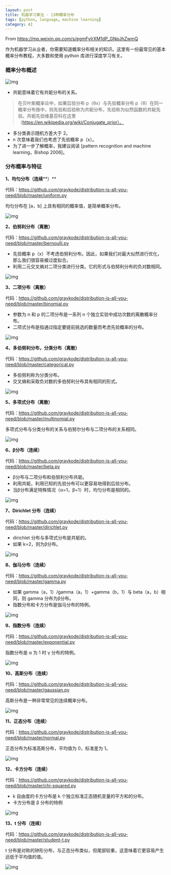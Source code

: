 ```yaml
---
layout: post
title: 机器学习算法 - 13种概率分布
tags: [python, language, machine learning]
category: AI
---
```


From https://mp.weixin.qq.com/s/egmFylrXM1dP_GNpJhZwmQ

作为机器学习从业者，你需要知道概率分布相关的知识。这里有一份最常见的基本概率分布教程，大多数和使用 python 库进行深度学习有关。

### 概率分布概述

![img](../resources/images/640-1504016.)

- 共轭意味着它有共轭分布的关系。



> 在贝叶斯概率论中，如果后验分布 p（θx）与先验概率分布 p（θ）在同一概率分布族中，则先验和后验称为共轭分布，先验称为似然函数的共轭先验。共轭先验维基百科在这里（https://en.wikipedia.org/wiki/Conjugate_prior）。

- 多分类表示随机方差大于 2。
- n 次意味着我们也考虑了先验概率 p（x）。
- 为了进一步了解概率，我建议阅读 [pattern recognition and machine learning，Bishop 2006]。

### 分布概率与特征

**1、均匀分布（连续****）**

代码：https://github.com/graykode/distribution-is-all-you-need/blob/master/uniform.py



均匀分布在 [a，b] 上具有相同的概率值，是简单概率分布。

![img](../resources/images/640-20200212184016989)

**2、伯努利分布（离散）**

代码：https://github.com/graykode/distribution-is-all-you-need/blob/master/bernoulli.py 

- 先验概率 p（x）不考虑伯努利分布。因此，如果我们对最大似然进行优化，那么我们很容易被过度拟合。
- 利用二元交叉熵对二项分类进行分类。它的形式与伯努利分布的负对数相同。





![img](../resources/images/640-20200212184016963)

**3、二项分布（离散）**

代码：https://github.com/graykode/distribution-is-all-you-need/blob/master/binomial.py 

- 参数为 n 和 p 的二项分布是一系列 n 个独立实验中成功次数的离散概率分布。
- 二项式分布是指通过指定要提前挑选的数量而考虑先验概率的分布。





![img](../resources/images/640-20200212184016976)

**4、多伯努利分布，分类分布（离散）**

代码：https://github.com/graykode/distribution-is-all-you-need/blob/master/categorical.py 

- 多伯努利称为分类分布。
- 交叉熵和采取负对数的多伯努利分布具有相同的形式。





![img](../resources/images/640-20200212184017001)

**5、多项式分布（离散）**

代码：https://github.com/graykode/distribution-is-all-you-need/blob/master/multinomial.py 

多项式分布与分类分布的关系与伯努尔分布与二项分布的关系相同。

![img](../resources/images/640-20200212184016980)

**6、β分布（连续）**

代码：https://github.com/graykode/distribution-is-all-you-need/blob/master/beta.py 

- β分布与二项分布和伯努利分布共轭。
- 利用共轭，利用已知的先验分布可以更容易地得到后验分布。
- 当β分布满足特殊情况（α=1，β=1）时，均匀分布是相同的。







![img](../resources/images/640-20200212184016972)

**7、Dirichlet 分布（连续）**

代码：https://github.com/graykode/distribution-is-all-you-need/blob/master/dirichlet.py 

- dirichlet 分布与多项式分布是共轭的。
- 如果 k=2，则为β分布。





![img](../resources/images/640-20200212184016919)

**8、伽马分布（连续）**

代码：https://github.com/graykode/distribution-is-all-you-need/blob/master/gamma.py 

- 如果 gamma（a，1）/gamma（a，1）+gamma（b，1）与 beta（a，b）相同，则 gamma 分布为β分布。
- 指数分布和卡方分布是伽马分布的特例。





![img](../resources/images/640-20200212184017012)

**9、指数分布（连续）**

代码：https://github.com/graykode/distribution-is-all-you-need/blob/master/exponential.py 

指数分布是 α 为 1 时 γ 分布的特例。

![img](../resources/images/640-20200212184017024)

**10、高斯分布（连续）**

代码：https://github.com/graykode/distribution-is-all-you-need/blob/master/gaussian.py 

高斯分布是一种非常常见的连续概率分布。

![img](../resources/images/640-20200212184017192)

**11、正态分布（连续）**

代码：https://github.com/graykode/distribution-is-all-you-need/blob/master/normal.py 

正态分布为标准高斯分布，平均值为 0，标准差为 1。

![img](../resources/images/640-20200212184017028)

**12、卡方分布（连续）**

代码：https://github.com/graykode/distribution-is-all-you-need/blob/master/chi-squared.py 

- k 自由度的卡方分布是 k 个独立标准正态随机变量的平方和的分布。
- 卡方分布是 β 分布的特例





![img](../resources/images/640-20200212184017043)

**13、t 分布（连续）**

代码：https://github.com/graykode/distribution-is-all-you-need/blob/master/student-t.py 

t 分布是对称的钟形分布，与正态分布类似，但尾部较重，这意味着它更容易产生远低于平均值的值。

![img](../resources/images/640-20200212184017048)

